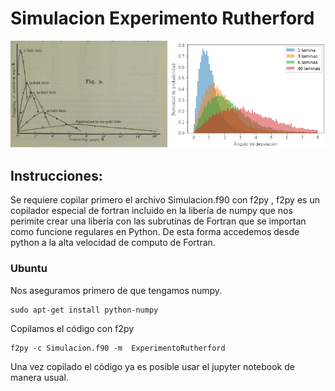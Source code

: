 # Simulacion Experimento Rutherford
![alt text](https://github.com/FelosRG/Simulacion-Experimento-Rutherford/blob/main/Figuras/Portada.png?raw=true)

## Instrucciones:

Se requiere copilar primero el archivo Simulacion.f90 con f2py , f2py es un copilador especial de fortran incluido en la libería de numpy que nos perimite crear una libería con las subrutinas de Fortran que se importan como funcione regulares en Python. 
De esta forma accedemos desde python a la alta velocidad de computo de Fortran.

### Ubuntu
Nos aseguramos primero de que tengamos numpy.
```
sudo apt-get install python-numpy
```
Copilamos el código con f2py
```
f2py -c Simulacion.f90 -m  ExperimentoRutherford
```

Una vez copilado el código ya es posible usar el jupyter notebook de manera usual.
